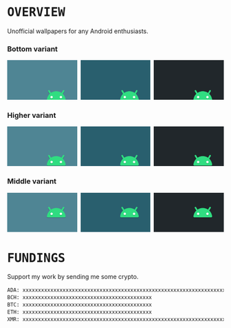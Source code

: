 # <samp>OVERVIEW</samp>

Unofficial wallpapers for any Android enthusiasts.

### Bottom variant

<a href="src/android-bottom-bright.png"><img src="src/android-bottom-bright.svg" width="32.333%"/></a><a><img src="assets/none.png" width="1.5%"/></a><a href="src/android-bottom-darken.png"><img src="src/android-bottom-darken.svg" width="32.333%"/></a><a><img src="assets/none.png" width="1.5%"/></a><a href="src/android-bottom-darker.png"><img src="src/android-bottom-darker.svg" width="32.333%"/></a>

### Higher variant

<a href="src/android-higher-bright.png"><img src="src/android-higher-bright.svg" width="32.333%"/></a><a><img src="assets/none.png" width="1.5%"/></a><a href="src/android-higher-darken.png"><img src="src/android-higher-darken.svg" width="32.333%"/></a><a><img src="assets/none.png" width="1.5%"/></a><a href="src/android-higher-darker.png"><img src="src/android-higher-darker.svg" width="32.333%"/></a>

### Middle variant

<a href="src/android-middle-bright.png"><img src="src/android-middle-bright.svg" width="32.333%"/></a><a><img src="assets/none.png" width="1.5%"/></a><a href="src/android-middle-darken.png"><img src="src/android-middle-darken.svg" width="32.333%"/></a><a><img src="assets/none.png" width="1.5%"/></a><a href="src/android-middle-darker.png"><img src="src/android-middle-darker.svg" width="32.333%"/></a>

# <samp>FUNDINGS</samp>

Support my work by sending me some crypto.

```txt
ADA: xxxxxxxxxxxxxxxxxxxxxxxxxxxxxxxxxxxxxxxxxxxxxxxxxxxxxxxxxxxxxxxxxxxxxxxxxxxxxxxxxxxxxxxxxxxxxxxxxxxxxxx
BCH: xxxxxxxxxxxxxxxxxxxxxxxxxxxxxxxxxxxxxxxxxx
BTC: xxxxxxxxxxxxxxxxxxxxxxxxxxxxxxxxxxxxxxxxxx
ETH: xxxxxxxxxxxxxxxxxxxxxxxxxxxxxxxxxxxxxxxxxx
XMR: xxxxxxxxxxxxxxxxxxxxxxxxxxxxxxxxxxxxxxxxxxxxxxxxxxxxxxxxxxxxxxxxxxxxxxxxxxxxxxxxxxxxxxxxxxxxxxx
```
